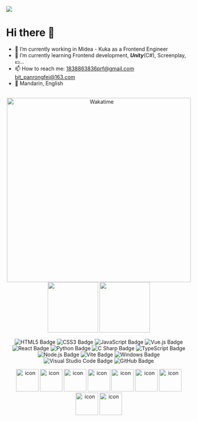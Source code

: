 
<picture>
  <!-- <source media="(prefers-color-scheme: dark)" srcset="https://cdn.jsdelivr.net/gh/BioDieAMan/BioDieAMan/profile-3d-contrib/profile-night-rainbow.svg" /> -->
  <!-- <source media="(prefers-color-scheme: light)" srcset="https://cdn.jsdelivr.net/gh/BioDieAMan/BioDieAMan/profile-3d-contrib/profile-gitblock.svg" /> -->
  <!-- <img src="https://cdn.jsdelivr.net/gh/Tim-RongfeiPan/BioDieAMan/profile-3d-contrib/profile-night-rainbow.svg" /> -->
  <img src="https://cdn.jsdelivr.net/gh/BioDieAMan/BioDieAMan/profile-3d-contrib/profile-gitblock.svg" />
</picture>

</br>

# Hi there 👋

- 🔭 I’m currently working in Midea - Kuka as a Frontend Engineer
- 🌱 I’m currently learning Frontend development, ***Unity***(C#), Screenplay, 💴...
- 📫 How to reach me: <1838863836prf@gmail.com> <bit_panrongfei@163.com>
- 💬 Mandarin, English

</br>


<!-- <div align="center">
<img src="https://komarev.com/ghpvc/?username=Tim-RongfeiPan&amp;label=Views&amp;color=0e75b6&amp;style=flat"style="max-width: 100%;" >
<img src="https://badges.pufler.dev/visits/Tim-RongfeiPan/Tim-RongfeiPan?color=0e75b6&logo=github&style=flat-square">
</div> -->

<div align="center">

<!-- 
<picture>
  <source
    srcset="https://github-readme-stats.vercel.app/api/wakatime?username=Tim_RongfeiPan&layout=compact&text_color=f0f6fc&bg_color=00000000&hide_border=true&hide_title=true"
    media="(prefers-color-scheme: dark)"
  />
  <source
    srcset="https://github-readme-stats.vercel.app/api/wakatime?username=Tim_RongfeiPan&layout=compact&theme=rose&hide_border=true&hide_title=true"
    media="(prefers-color-scheme: light)"
  />
  <img src="https://github-readme-stats.vercel.app/api/wakatime?username=Tim_RongfeiPan&layout=compact&theme=rose&hide_border=true&hide_title=true" />
</picture> -->

</div>




<!-- 
<div align="center">

<img src="https://wakatime.com/share/@Tim_RongfeiPan/22490ad1-d673-4a51-9163-8ccb64aebafc.svg"  alt="Wakatime"/>

</div> -->

<!-- Wakatime Graph-->
<!-- <table>
  <tr>
    <td><img src="./img.jpg" width="500" alt="Wakatime"/></td>
    <td><img src="https://wakatime.com/share/@Tim_RongfeiPan/14cc1187-2fe4-4158-81ac-cc4e5fc7a480.svg" width="500" alt="Wakatime"/></td>
  </tr>
</table> -->

<div align="center">
<img src="https://wakatime.com/share/@Tim_RongfeiPan/14cc1187-2fe4-4158-81ac-cc4e5fc7a480.svg" width="500" alt="Wakatime"/>

</div>


<div align="center"> 

<img height="137px"  src="https://github-readme-stats.vercel.app/api?username=Tim-RongfeiPan&hide_title=true&hide_border=true&show_icons=trueline_height=21&text_color=000&icon_color=000&theme=rose" /> 
<img height="137px"  src="https://github-readme-stats.vercel.app/api/top-langs/?username=Tim-RongfeiPan&hide_title=true&hide_border=true&layout=compact&langs_count=6&text_color=000&icon_color=fff&theme=rose" />

</div>

<div align="center">

![HTML5 Badge](https://img.shields.io/badge/HTML5-E34F26?logo=html5&logoColor=fff&style=flat)
![CSS3 Badge](https://img.shields.io/badge/CSS3-1572B6?logo=css3&logoColor=fff&style=flat)
![JavaScript Badge](https://img.shields.io/badge/JavaScript-F7DF1E?logo=javascript&logoColor=000&style=flat)
![Vue.js Badge](https://img.shields.io/badge/Vue.js-4FC08D?logo=vuedotjs&logoColor=fff&style=flat)
![React Badge](https://img.shields.io/badge/React-61DAFB?logo=react&logoColor=000&style=flat)
![Python Badge](https://img.shields.io/badge/Python-3776AB?logo=python&logoColor=fff&style=flat)
![C Sharp Badge](https://img.shields.io/badge/C%20Sharp-239120?logo=csharp&logoColor=fff&style=flat)
![TypeScript Badge](https://img.shields.io/badge/TypeScript-3178C6?logo=typescript&logoColor=fff&style=flat)
![Node.js Badge](https://img.shields.io/badge/Node.js-393?logo=nodedotjs&logoColor=fff&style=flat)
![Vite Badge](https://img.shields.io/badge/Vite-646CFF?logo=vite&logoColor=fff&style=flat)
![Windows Badge](https://img.shields.io/badge/Windows-0078D6?logo=windows&logoColor=fff&style=flat)
![Visual Studio Code Badge](https://img.shields.io/badge/Visual%20Studio%20Code-007ACC?logo=visualstudiocode&logoColor=fff&style=flat)
![GitHub Badge](https://img.shields.io/badge/GitHub-181717?logo=github&logoColor=fff&style=flat)

</div>

<div align="center" >

<img src="https://techstack-generator.vercel.app/js-icon.svg" alt="icon" width="61" height="61" />
<img src="https://techstack-generator.vercel.app/ts-icon.svg" alt="icon" width="61" height="61" />
<img src="https://techstack-generator.vercel.app/csharp-icon.svg" alt="icon" width="61" height="61" />
<img src="https://techstack-generator.vercel.app/react-icon.svg" alt="icon" width="61" height="61" />
<img src="https://techstack-generator.vercel.app/python-icon.svg" alt="icon" width="61" height="61" />
<img src="https://techstack-generator.vercel.app/github-icon.svg" alt="icon" width="61" height="61" />
<img src="https://techstack-generator.vercel.app/nginx-icon.svg" alt="icon" width="61" height="61" />
<img src="https://techstack-generator.vercel.app/prettier-icon.svg" alt="icon" width="61" height="61" />
<img src="https://techstack-generator.vercel.app/sass-icon.svg" alt="icon" width="61" height="61" />

</div>